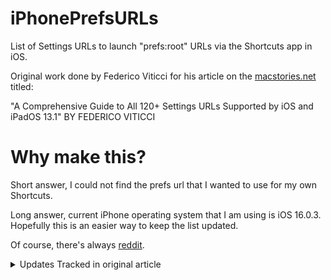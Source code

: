 # iPhonePrefsURLs
List of Settings URLs to launch "prefs:root" URLs via the Shortcuts app in iOS.

Original work done by Federico Viticci for his article on the [macstories.net](https://www.macstories.net/ios/a-comprehensive-guide-to-all-120-settings-urls-supported-by-ios-and-ipados-13-1/) titled:

"A Comprehensive Guide to All 120+ Settings URLs Supported by iOS and iPadOS 13.1"
BY FEDERICO VITICCI

# Why make this?

Short answer, I could not find the prefs url that I wanted to use for my own Shortcuts.

Long answer, current iPhone operating system that I am using is iOS 16.0.3. Hopefully this is an easier way to keep the list updated.

Of course, there's always [reddit](https://www.reddit.com/r/shortcuts/).

<details>
<summary>Updates Tracked in original article</summary>

## Updates Tracked in original article
    
October 1, 2019
- Added URLs for Cellular ⇾ Cellular Data Options and Accessibility ⇾ Display & Text Size (thanks, [Konstantin](https://twitter.com/chronos1121/status/1179060620567678979))
- Fixed Phone URL
- Removed unsupported Podcasts URL
- As reported by Reddit user ‘PuyoPuyoPrisoner’, it is possible to jump directly to a third-party app’s Settings page by using its Bundle ID. Instructions are available in this Reddit comment. For example, you could access the Adobe Lightroom page in Settings via `prefs:root=com.adobe.lrmobilephone` (thanks, samesimilar)
- Added URL for Passwords & Accounts page (thanks, Darius)

October 5, 2019

* Added URLs for Passwords & Accounts ⇾ Fetch New Data and Passwords & Accounts ⇾ Add Account (thanks, Jeremy).

 ## December 20, 2019

* Added URLs for Text Replacement, One Handed Keyboard, and TV settings (thanks to Launcher developer Greg Gardner).

 ## April 21, 2020

* Added URL for Settings ⇾ General ⇾ Keyboard ⇾ Hardware Keyboard (thanks, Phil). This is best used as a widget shortcut to quickly adjust the Magic Keyboard’s brightness level. You can find the shortcut here.
* Added URL for Safari ⇾ Clear History and Data (thanks, Odenwald).
* Added URL for Safari ⇾ Advanced (thanks, Bill).
* Updated Open Settings shortcut with latest additions.

 ## September 23, 2020

* Revised structure for Mail ⇾ Accounts URLs based on iOS 14
* Added URLs for Privacy ⇾ Analytics & Improvements and Privacy ⇾ Apple Advertising (thanks, Ethan)
* Added new Passwords URL (thanks, Ricky)

 ## November 3, 2020

* Added URL for VPN ⇾ DNS (thanks, Graham)

</details>
